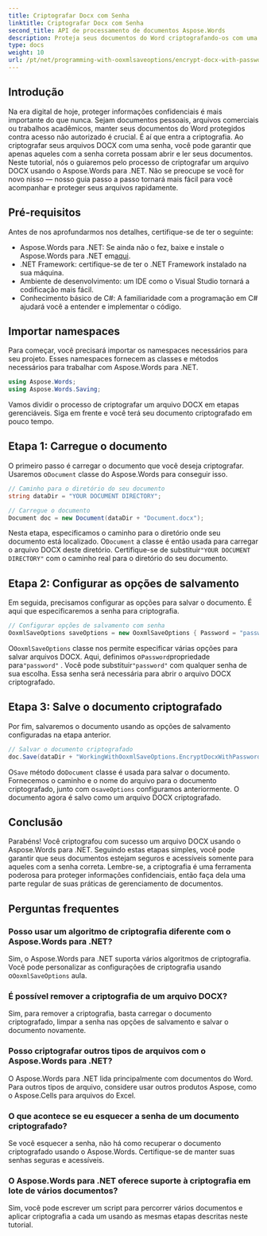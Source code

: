```yaml
---
title: Criptografar Docx com Senha
linktitle: Criptografar Docx com Senha
second_title: API de processamento de documentos Aspose.Words
description: Proteja seus documentos do Word criptografando-os com uma senha usando o Aspose.Words para .NET. Siga nosso guia passo a passo para proteger suas informações confidenciais.
type: docs
weight: 10
url: /pt/net/programming-with-ooxmlsaveoptions/encrypt-docx-with-password/
---
```

## Introdução

Na era digital de hoje, proteger informações confidenciais é mais importante do que nunca. Sejam documentos pessoais, arquivos comerciais ou trabalhos acadêmicos, manter seus documentos do Word protegidos contra acesso não autorizado é crucial. É aí que entra a criptografia. Ao criptografar seus arquivos DOCX com uma senha, você pode garantir que apenas aqueles com a senha correta possam abrir e ler seus documentos. Neste tutorial, nós o guiaremos pelo processo de criptografar um arquivo DOCX usando o Aspose.Words para .NET. Não se preocupe se você for novo nisso — nosso guia passo a passo tornará mais fácil para você acompanhar e proteger seus arquivos rapidamente.

## Pré-requisitos

Antes de nos aprofundarmos nos detalhes, certifique-se de ter o seguinte:

-  Aspose.Words para .NET: Se ainda não o fez, baixe e instale o Aspose.Words para .NET em[aqui](https://releases.aspose.com/words/net/).
- .NET Framework: certifique-se de ter o .NET Framework instalado na sua máquina.
- Ambiente de desenvolvimento: um IDE como o Visual Studio tornará a codificação mais fácil.
- Conhecimento básico de C#: A familiaridade com a programação em C# ajudará você a entender e implementar o código.

## Importar namespaces

Para começar, você precisará importar os namespaces necessários para seu projeto. Esses namespaces fornecem as classes e métodos necessários para trabalhar com Aspose.Words para .NET.

```csharp
using Aspose.Words;
using Aspose.Words.Saving;
```

Vamos dividir o processo de criptografar um arquivo DOCX em etapas gerenciáveis. Siga em frente e você terá seu documento criptografado em pouco tempo.

## Etapa 1: Carregue o documento

 O primeiro passo é carregar o documento que você deseja criptografar. Usaremos o`Document` classe do Aspose.Words para conseguir isso.

```csharp
// Caminho para o diretório do seu documento
string dataDir = "YOUR DOCUMENT DIRECTORY";  

// Carregue o documento
Document doc = new Document(dataDir + "Document.docx");
```

 Nesta etapa, especificamos o caminho para o diretório onde seu documento está localizado. O`Document` a classe é então usada para carregar o arquivo DOCX deste diretório. Certifique-se de substituir`"YOUR DOCUMENT DIRECTORY"` com o caminho real para o diretório do seu documento.

## Etapa 2: Configurar as opções de salvamento

Em seguida, precisamos configurar as opções para salvar o documento. É aqui que especificaremos a senha para criptografia.

```csharp
// Configurar opções de salvamento com senha
OoxmlSaveOptions saveOptions = new OoxmlSaveOptions { Password = "password" };
```

 O`OoxmlSaveOptions` classe nos permite especificar várias opções para salvar arquivos DOCX. Aqui, definimos o`Password`propriedade para`"password"` . Você pode substituir`"password"` com qualquer senha de sua escolha. Essa senha será necessária para abrir o arquivo DOCX criptografado.

## Etapa 3: Salve o documento criptografado

Por fim, salvaremos o documento usando as opções de salvamento configuradas na etapa anterior.

```csharp
// Salvar o documento criptografado
doc.Save(dataDir + "WorkingWithOoxmlSaveOptions.EncryptDocxWithPassword.docx", saveOptions);
```

 O`Save` método do`Document` classe é usada para salvar o documento. Fornecemos o caminho e o nome do arquivo para o documento criptografado, junto com o`saveOptions` configuramos anteriormente. O documento agora é salvo como um arquivo DOCX criptografado.

## Conclusão

Parabéns! Você criptografou com sucesso um arquivo DOCX usando o Aspose.Words para .NET. Seguindo estas etapas simples, você pode garantir que seus documentos estejam seguros e acessíveis somente para aqueles com a senha correta. Lembre-se, a criptografia é uma ferramenta poderosa para proteger informações confidenciais, então faça dela uma parte regular de suas práticas de gerenciamento de documentos.

## Perguntas frequentes

### Posso usar um algoritmo de criptografia diferente com o Aspose.Words para .NET?

Sim, o Aspose.Words para .NET suporta vários algoritmos de criptografia. Você pode personalizar as configurações de criptografia usando o`OoxmlSaveOptions` aula.

### É possível remover a criptografia de um arquivo DOCX?

Sim, para remover a criptografia, basta carregar o documento criptografado, limpar a senha nas opções de salvamento e salvar o documento novamente.

### Posso criptografar outros tipos de arquivos com o Aspose.Words para .NET?

O Aspose.Words para .NET lida principalmente com documentos do Word. Para outros tipos de arquivo, considere usar outros produtos Aspose, como o Aspose.Cells para arquivos do Excel.

### O que acontece se eu esquecer a senha de um documento criptografado?

Se você esquecer a senha, não há como recuperar o documento criptografado usando o Aspose.Words. Certifique-se de manter suas senhas seguras e acessíveis.

### O Aspose.Words para .NET oferece suporte à criptografia em lote de vários documentos?

Sim, você pode escrever um script para percorrer vários documentos e aplicar criptografia a cada um usando as mesmas etapas descritas neste tutorial.
